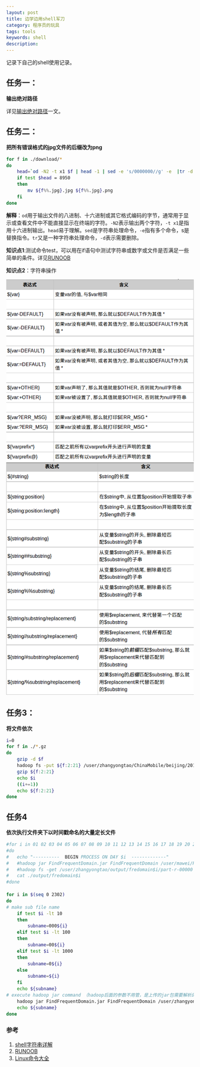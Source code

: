 ```yaml
---
layout: post
title: 边学边用shell军刀
category: 程序员的玩具
tags: tools
keywords: shell
description:
---
```


记录下自己的shell使用记录。

## 任务一：
**输出绝对路径**

详见[输出绝对路径](https://protao.github.io/20/output-path.html)一文。


## 任务二：
**把所有错误格式的jpg文件的后缀改为png**

```bash
for f in ./download/*
do
    head=`od -N2 -t x1 $f | head -1 | sed -e 's/0000000//g' -e  |tr -d '\n'`
    if test $head = 8950
    then
        mv ${f%%.jpg}.jpg ${f%%.jpg}.png
    fi
done
```
**解释**：`od`用于输出文件的八进制、十六进制或其它格式编码的字节，通常用于显示或查看文件中不能直接显示在终端的字符。`-N2`表示输出两个字符，`-t x1`是指用十六进制输出。`head`易于理解。`sed`是字符串处理命令，`-e`指有多个命令，s是替换指令。`tr`又是一种字符串处理命令，`-d`表示需要删除。




**知识点1**:测试命令test，可以用在if语句中测试字符串或数字或文件是否满足一些简单的条件。详见[RUNOOB](http://www.runoob.com/linux/linux-shell-test.html)


**知识点2**：字符串操作

![](/img/shellstr1.png)
![](/img/shellstr2.png)


## 任务3：
**将文件依次**
```bash
i=0
for f in ./*.gz
do
	gzip -d $f
	hadoop fs -put ${f:2:21} /user/zhangyongtao/ChinaMobile/beijing/20170726/
	gzip ${f:2:21}
	echo $i
	((i+=1)) 
	echo ${f:2:21}
done
```


## 任务4
**依次执行文件夹下以时间戳命名的大量定长文件**

```bash
#for i in 01 02 03 04 05 06 07 08 09 10 11 12 13 14 15 16 17 18 19 20 21 22 23 24 25 26 27 28 29 30 31
#do
#	echo "----------  BEGIN PROCESS ON DAY $i  -------------"
#	#hadoop jar FindFrequentDomain.jar FindFrequentDomain /user/mawei/RandomDomFieldDDoS/Data/DNS_2016.12.$i/dns-??-all /user/zhangyongtao/output/fredomain$i 12000 0.85 500
#	#hadoop fs -get /user/zhangyongtao/output/fredomain$i/part-r-00000 ./output/fredomain$i
#	cat ./output/fredomain$i
#done

for i in $(seq 0 2302)
do 
# make sub file name 
    if test $i -lt 10
    then
        subname=000${i}
    elif test $i -lt 100
    then
        subname=00${i}
    elif test $i -lt 1000
    then
        subname=0${i}
    else
        subname=${i}
    fi
    echo ${subname}
# execute hadoop jar command （hadoop后面的参数不用管，是上传的jar包需要解析的参数）
    hadoop jar FindFrequentDomain.jar FindFrequentDomain /user/zhangyongtao/ChinaMobile/guangdong/20170607/200_1_20170607${subname}?? /user/zhangyongtao/output/chinamobile/ddos/guangdong0607${subname} 20000 0.8 1000 0 1 \\\| no
    echo ${subname}
done
```

### 参考
1. [shell字符串详解](http://www.cnblogs.com/chengmo/archive/20/1841355.html)
2. [RUNOOB](http://www.runoob.com/linux/linux-shell-test.html)
3. [Linux命令大全](http://man.linuxde.ne)
